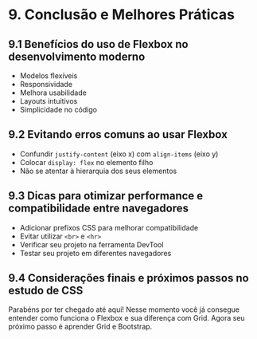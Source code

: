 # **9. Conclusão e Melhores Práticas**

## **9.1 Benefícios do uso de Flexbox no desenvolvimento moderno**
- Modelos flexíveis
- Responsividade
- Melhora usabilidade
- Layouts intuitivos
- Simplicidade no código

## **9.2 Evitando erros comuns ao usar Flexbox**
- Confundir `justify-content` (eixo x) com `align-items` (eixo y)
- Colocar `display: flex` no elemento filho
- Não se atentar à hierarquia dos seus elementos

## **9.3 Dicas para otimizar performance e compatibilidade entre navegadores**
- Adicionar prefixos CSS para melhorar compatibilidade
- Evitar utilizar `<br>` e `<hr>`
- Verificar seu projeto na ferramenta DevTool
- Testar seu projeto em diferentes navegadores

## **9.4 Considerações finais e próximos passos no estudo de CSS**
Parabéns por ter chegado até aqui! Nesse momento você já consegue entender como funciona o Flexbox e sua diferença com Grid. Agora seu próximo passo é aprender Grid e Bootstrap.

